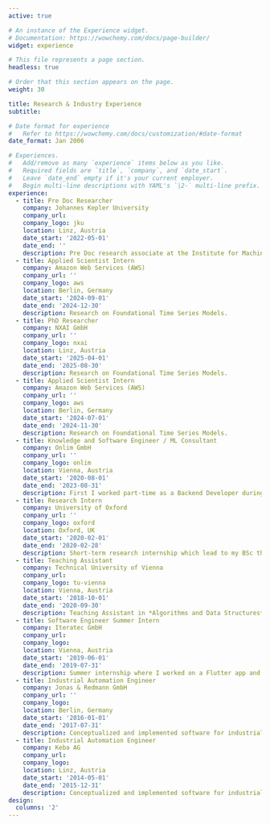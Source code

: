 ```yaml
---
active: true

# An instance of the Experience widget.
# Documentation: https://wowchemy.com/docs/page-builder/
widget: experience

# This file represents a page section.
headless: true

# Order that this section appears on the page.
weight: 30

title: Research & Industry Experience
subtitle:

# Date format for experience
#   Refer to https://wowchemy.com/docs/customization/#date-format
date_format: Jan 2006

# Experiences.
#   Add/remove as many `experience` items below as you like.
#   Required fields are `title`, `company`, and `date_start`.
#   Leave `date_end` empty if it's your current employer.
#   Begin multi-line descriptions with YAML's `|2-` multi-line prefix.
experience:
  - title: Pre Doc Researcher
    company: Johannes Kepler University
    company_url: 
    company_logo: jku
    location: Linz, Austria
    date_start: '2022-05-01'
    date_end: ''
    description: Pre Doc research associate at the Institute for Machine Learning.
  - title: Applied Scientist Intern
    company: Amazon Web Services (AWS)
    company_url: ''
    company_logo: aws
    location: Berlin, Germany
    date_start: '2024-09-01'
    date_end: '2024-12-30'
    description: Research on Foundational Time Series Models.
  - title: PhD Researcher
    company: NXAI GmbH
    company_url: ''
    company_logo: nxai
    location: Linz, Austria
    date_start: '2025-04-01'
    date_end: '2025-08-30'
    description: Research on Foundational Time Series Models.
  - title: Applied Scientist Intern
    company: Amazon Web Services (AWS)
    company_url: ''
    company_logo: aws
    location: Berlin, Germany
    date_start: '2024-07-01'
    date_end: '2024-11-30'
    description: Research on Foundational Time Series Models.
  - title: Knowledge and Software Engineer / ML Consultant
    company: Onlim GmbH
    company_url: ''
    company_logo: onlim
    location: Vienna, Austria
    date_start: '2020-08-01'
    date_end: '2023-08-31'
    description: First I worked part-time as a Backend Developer during my master's studies, focusing on enhancing the dialog component of chatbots with semantic functionalities. Afterwards, I provided machine learning consulting from time to time.
  - title: Research Intern
    company: University of Oxford
    company_url: ''
    company_logo: oxford
    location: Oxford, UK
    date_start: '2020-02-01'
    date_end: '2020-02-28'
    description: Short-term research internship which lead to my BSc thesis about Temporal Knowledge Graph Reasoning.
  - title: Teaching Assistant
    company: Technical University of Vienna
    company_url: 
    company_logo: tu-vienna
    location: Vienna, Austria
    date_start: '2018-10-01'
    date_end: '2020-09-30'
    description: Teaching Assistant in *Algorithms and Data Structures* and *Fundamentals of Computer Engineering*
  - title: Software Engineer Summer Intern
    company: Iteratec GmbH
    company_url: 
    company_logo:
    location: Vienna, Austria
    date_start: '2019-06-01'
    date_end: '2019-07-31'
    description: Summer internship where I worked on a Flutter app and AWS integration
  - title: Industrial Automation Engineer
    company: Jonas & Redmann GmbH
    company_url: ''
    company_logo: 
    location: Berlin, Germany
    date_start: '2016-01-01'
    date_end: '2017-07-31'
    description: Conceptualized and implemented software for industrial machines (solar industry) and put them to run on-site.
  - title: Industrial Automation Engineer
    company: Keba AG
    company_url: 
    company_logo:
    location: Linz, Austria
    date_start: '2014-05-01'
    date_end: '2015-12-31'
    description: Conceptualized and implemented software for industrial machines (plastics industry) and put them to run on-site.
design:
  columns: '2'
---
```


